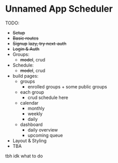 # Unnamed App Scheduler

TODO:
- ~~Setup~~
- ~~Basic routes~~
- ~~Signup~~ ~~lazy, try next-auth~~
- ~~Login & Auth~~
- Groups:
  - ~~model~~, crud
- Schedule:
  - ~~model~~, crud
- build pages:
  - groups
    - enrolled groups + some public groups
  - each group
    - crud schedule here
  - calendar
    - monthly
    - weekly
    - daily
  - dashboard
    - daily overview
    - upcoming queue
- Layout & Styling
- TBA

tbh idk what to do